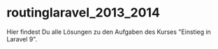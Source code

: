 # routinglaravel_2013_2014

Hier findest Du alle Lösungen zu den Aufgaben des Kurses "Einstieg in Laravel 9".

